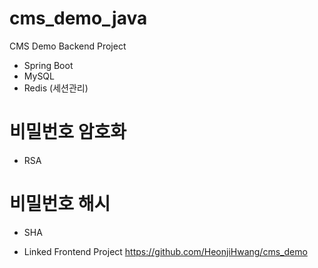# cms_demo_java
CMS Demo Backend Project

- Spring Boot
- MySQL
- Redis (세션관리)

# 비밀번호 암호화
- RSA
# 비밀번호 해시
- SHA

- Linked Frontend Project
https://github.com/HeonjiHwang/cms_demo
